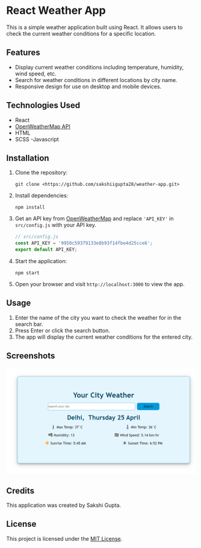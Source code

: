 # React Weather App

This is a simple weather application built using React. It allows users to check the current weather conditions for a specific location.

## Features

- Display current weather conditions including temperature, humidity, wind speed, etc.
- Search for weather conditions in different locations by city name.
- Responsive design for use on desktop and mobile devices.

## Technologies Used

- React
- [OpenWeatherMap API](https://openweathermap.org/api)
- HTML
- SCSS
-Javascript

## Installation

1. Clone the repository:

    ```
    git clone <https://github.com/sakshiigupta28/weather-app.git>
    ```


2. Install dependencies:

    ```
    npm install
    ```

3. Get an API key from [OpenWeatherMap](https://openweathermap.org/api) and replace `'API_KEY'` in `src/config.js` with your API key.

    ```javascript
    // src/config.js
    const API_KEY = '9950c59379133e8b93f14fbe4d25cce6';
    export default API_KEY;
    ```

4. Start the application:

    ```
    npm start
    ```

5. Open your browser and visit `http://localhost:3000` to view the app.

## Usage

1. Enter the name of the city you want to check the weather for in the search bar.
2. Press Enter or click the search button.
3. The app will display the current weather conditions for the entered city.

## Screenshots

![Screenshot of the React Weather App](src\assets\image.png)

## Credits

This application was created by Sakshi Gupta.

## License

This project is licensed under the [MIT License](LICENSE).
